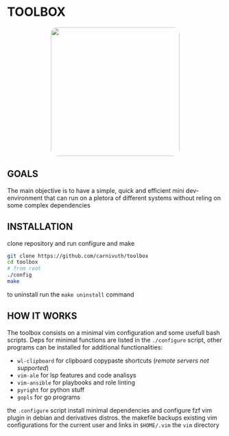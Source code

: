 # TOOLBOX

<p align="center">
    <img   style="border-radius: 5%;" src="https://cdn.dribbble.com/users/795597/screenshots/3623896/media/a4211dcb3612530d8d91db5aede9520e.gif" width="300" />
</p>

## GOALS

The main objective is to have a simple, quick and efficient mini dev-environment that can run on a pletora of different systems without reling on some complex dependencies

## INSTALLATION

clone repository and run configure and make

```bash
git clone https://github.com/carnivuth/toolbox
cd toolbox
# from root
./config
make
```
to uninstall run the `make uninstall` command

## HOW IT WORKS

The toolbox consists on a minimal vim configuration and some usefull bash scripts. Deps for minimal functions are listed in the `./configure` script, other programs can be installed for additional functionalities:

- `wl-clipboard` for clipboard copypaste shortcuts (*remote servers not supported*)
- `vim-ale` for lsp features and code analisys
- `vim-ansible` for playbooks and role linting
- `pyright` for python stuff
- `gopls` for go programs

the `.configure` script install minimal dependencies and configure fzf vim plugin in debian and derivatives distros.
the makefile backups existing vim configurations for the current user and links in `$HOME/.vim` the `vim` directory
